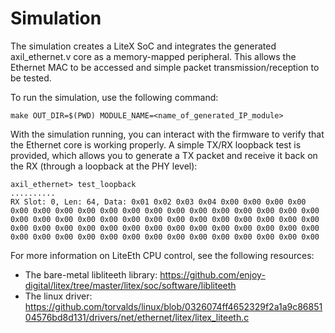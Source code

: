 # Simulation

The simulation creates a LiteX SoC and integrates the generated axil_ethernet.v core as a memory-mapped peripheral. This allows the Ethernet MAC to be accessed and simple packet transmission/reception to be tested.


To run the simulation, use the following command:
```
make OUT_DIR=$(PWD) MODULE_NAME=<name_of_generated_IP_module>
```

With the simulation running, you can interact with the firmware to verify that the Ethernet core is working properly. A simple TX/RX loopback test is provided, which allows you to generate a TX packet and receive it back on the RX (through a loopback at the PHY level):

```
axil_ethernet> test_loopback
..........
RX Slot: 0, Len: 64, Data: 0x01 0x02 0x03 0x04 0x00 0x00 0x00 0x00 0x00 0x00 0x00 0x00 0x00 0x00 0x00 0x00 0x00 0x00 0x00 0x00 0x00 0x00 0x00 0x00 0x00 0x00 0x00 0x00 0x00 0x00 0x00 0x00 0x00 0x00 0x00 0x00 0x00 0x00 0x00 0x00 0x00 0x00 0x00 0x00 0x00 0x00 0x00 0x00 0x00 0x00 0x00 0x00 0x00 0x00 0x00 0x00 0x00 0x00 0x00 0x00 0x00 0x00 0x00 0x00
```
For more information on LiteEth CPU control, see the following resources:
- The bare-metal libliteeth library: https://github.com/enjoy-digital/litex/tree/master/litex/soc/software/libliteeth
- The linux driver: https://github.com/torvalds/linux/blob/0326074ff4652329f2a1a9c8685104576bd8d131/drivers/net/ethernet/litex/litex_liteeth.c

